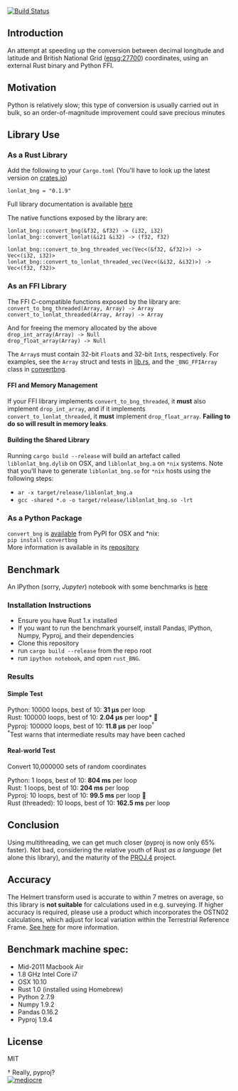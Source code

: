 [![Build Status](https://travis-ci.org/urschrei/lonlat_bng.png?branch=master)](https://travis-ci.org/urschrei/lonlat_bng)  
## Introduction
An attempt at speeding up the conversion between decimal longitude and latitude and British National Grid ([epsg:27700](http://spatialreference.org/ref/epsg/osgb-1936-british-national-grid/)) coordinates, using an external Rust binary and Python FFI.

## Motivation
Python is relatively slow; this type of conversion is usually carried out in bulk, so an order-of-magnitude improvement could save precious minutes

## Library Use
### As a Rust Library
Add the following to your `Cargo.toml` (You'll have to look up the latest version on [crates.io](https://crates.io/crates/lonlat_bng/))  

    lonlat_bng = "0.1.9"

Full library documentation is available [here](http://urschrei.github.io/lonlat_bng/)  

The native functions exposed by the library are:

`lonlat_bng::convert_bng(&f32, &f32) -> (i32, i32)`  
`lonlat_bng::convert_lonlat(&i21 &i32) -> (f32, f32)`  

`lonlat_bng::convert_to_bng_threaded_vec(Vec<(&f32, &f32)>) -> Vec<(i32, i32)>`  
`lonlat_bng::convert_to_lonlat_threaded_vec(Vec<(&i32, &i32)>) -> Vec<(f32, f32)>`  

### As an FFI Library
The FFI C-compatible functions exposed by the library are:  
`convert_to_bng_threaded(Array, Array) -> Array`  
`convert_to_lonlat_threaded(Array, Array) -> Array`  

And for freeing the memory allocated by the above  
`drop_int_array(Array) -> Null`  
`drop_float_array(Array) -> Null`  

The `Array`s must contain 32-bit `Float`s and 32-bit `Int`s, respectively. For examples, see the `Array` struct and tests in [lib.rs](src/lib.rs), and the `_BNG_FFIArray` class in [convertbng](https://github.com/urschrei/convertbng/blob/master/convertbng/util.py).  

#### FFI and Memory Management
If your FFI library implements `convert_to_bng_threaded`, it **must** also implement `drop_int_array`, and if it implements `convert_to_lonlat_threaded`, it **must** implement `drop_float_array`. **Failing to do so will result in memory leaks**. 

#### Building the Shared Library
Running `cargo build --release` will build an artefact called `liblonlat_bng.dylib` on OSX, and `liblonlat_bng.a` on `*nix` systems. Note that you'll have to generate `liblonlat_bng.so` for `*nix` hosts using the following steps:

- `ar -x target/release/liblonlat_bng.a`
- `gcc -shared *.o -o target/release/liblonlat_bng.so -lrt` 

### As a Python Package
`convert_bng` is [available](https://pypi.python.org/pypi/convertbng/) from PyPI for OSX and *nix:  
`pip install convertbng`  
More information is available in its [repository](https://github.com/urschrei/rust_bng)

## Benchmark
An IPython (sorry, *Jupyter*) notebook with some benchmarks is [here](rust_BNG.ipynb)

### Installation Instructions
- Ensure you have Rust 1.x installed
- If you want to run the benchmark yourself, install Pandas, IPython, Numpy, Pyproj, and their dependencies
- Clone this repository
- run `cargo build --release` from the repo root
- run `ipython notebook`, and open `rust_BNG`.

### Results
#### Simple Test
Python: 10000 loops, best of 10: **31 µs** per loop  
Rust: 100000 loops, best of 10: **2.04 µs** per loop* 💅  
Pyproj: 100000 loops, best of 10: **11.8 µs** per loop<sup>†</sup>  
<sup>*</sup>Test warns that intermediate results may have been cached  

#### Real-world Test
Convert 10,000000 sets of random coordinates  

Python: 1 loops, best of 10: **804 ms** per loop  
Rust: 1 loops, best of 10: **204 ms** per loop  
Pyproj: 10 loops, best of 10: **99.5 ms** per loop 💅  
Rust (threaded): 10 loops, best of 10: **162.5 ms** per loop  


## Conclusion
Using multithreading, we can get much closer (pyproj is now only 65% faster). Not bad, considering the relative youth of Rust *as a language* (let alone this library), and the maturity of the [PROJ.4](https://en.wikipedia.org/wiki/PROJ.4) project.

## Accuracy
The Helmert transform used is accurate to within 7 metres on average, so this library is **not suitable** for calculations used in e.g. surveying. If higher accuracy is required, please use a product which incorporates the OSTN02 calculations, which adjust for local variation within the Terrestrial Reference Frame. [See here](http://www.ordnancesurvey.co.uk/business-and-government/help-and-support/navigation-technology/os-net/surveying.html) for more information.

## Benchmark machine spec:
- Mid-2011 Macbook Air
- 1.8 GHz Intel Core i7
- OSX 10.10
- Rust 1.0 (installed using Homebrew)
- Python 2.7.9
- Numpy 1.9.2
- Pandas 0.16.2
- Pyproj 1.9.4

## License
MIT

† Really, pyproj?  
[![mediocre](mediocre.png)]( "MEDIOCRE")
